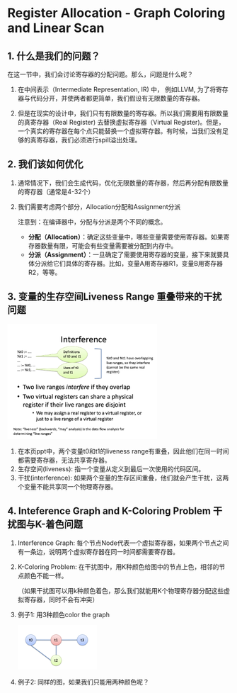 # Register Allocation - Graph Coloring and Linear Scan

## 1. 什么是我们的问题？

在这一节中，我们会讨论寄存器的分配问题。那么，问题是什么呢？

1. 在中间表示（Intermediate Representation, IR) 中， 例如LLVM,  为了将寄存器与代码分开，并使两者都更简单，我们假设有无限数量的寄存器。

2.  但是在现实的设计中，我们只有有限数量的寄存器。所以我们需要用有限数量的真寄存器（Real Register) 去替换虚拟寄存器（Virtual Register)。但是，一个真实的寄存器在每个点只能替换一个虚拟寄存器。有时候，当我们没有足够的真寄存器，我们必须进行spill溢出处理。



## 2. 我们该如何优化

1. 通常情况下，我们会生成代码，优化无限数量的寄存器，然后再分配有限数量的寄存器（通常是4-32个）

2. 我们需要考虑两个部分，Allocation分配和Assignment分派

   注意到：在编译器中，分配与分派是两个不同的概念。

   - **分配（Allocation）**：确定这些变量中，哪些变量需要使用寄存器。如果寄存器数量有限，可能会有些变量需要被分配到内存中。
   - **分派（Assignment）**：一旦确定了需要使用寄存器的变量，接下来就要具体分派给它们具体的寄存器。比如，变量A用寄存器R1，变量B用寄存器R2，等等。

   

## 3. 变量的生存空间Liveness Range 重叠带来的干扰问题

<img src="./May17_Notes.assets/%E6%88%AA%E5%B1%8F2024-05-22%20%E4%B8%8A%E5%8D%8810.34.13.png" alt="截屏2024-05-22 上午10.34.13" style="zoom: 33%;" />

1. 在本页ppt中，两个变量t0和t1的liveness range有重叠，因此他们在同一时间都需要寄存器，无法共享寄存器。
2. 生存空间(liveness): 指一个变量从定义到最后一次使用的代码区间。
3. 干扰(interference): 如果两个变量的生存区间重叠，他们就会产生干扰，这两个变量不能共享同一个物理寄存器。



## 4. Inteference Graph and K-Coloring Problem 干扰图与K-着色问题

1. Interference Graph: 每个节点Node代表一个虚拟寄存器，如果两个节点之间有一条边，说明两个虚拟寄存器在同一时间都需要寄存器。

2. K-Coloring Problem: 在干扰图中，用K种颜色给图中的节点上色，相邻的节点颜色不能一样。

   （如果干扰图可以用k种颜色着色，那么我们就能用K个物理寄存器分配这些虚拟寄存器，同时不会有冲突）

3. 例子1: 用3种颜色color the graph

   <img src="./May17_Notes.assets/%E6%88%AA%E5%B1%8F2024-05-22%20%E4%B8%8A%E5%8D%8811.03.55.png" style="zoom: 25%;" />

4. 例子2: 同样的图，如果我们只能用两种颜色呢？
